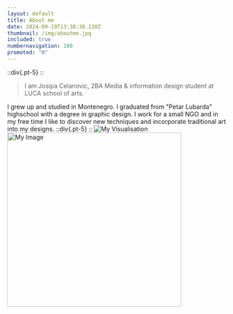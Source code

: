 ```yaml
---
layout: default
title: About me
date: 2024-09-19T13:38:30.130Z
thumbnail: /img/aboutme.jpg
included: true
numbernavigation: 100
promoted: "0"
---
```

::div{.pt-5}
::

>I am Josipa Celanovic, 2BA Media & information design student at LUCA school of arts.
<!--more-->
I grew up and studied in Montenegro. I graduated from "Petar Lubarda" highschool with a degree in graphic design.
I work for a small NGO and in my free time I like to discover new techniques and incorporate traditional art into my designs. 
::div{.pt-5}
::
 ![My Visualisation](/img/avatar.png)
<img src="img/avatar.png" alt="My Image" width="400" />